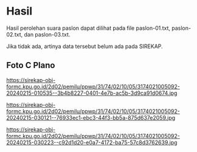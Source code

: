 # Hasil

Hasil perolehan suara paslon dapat dilihat pada file paslon-01.txt, paslon-02.txt, dan paslon-03.txt.

Jika tidak ada, artinya data tersebut belum ada pada SIREKAP.

## Foto C Plano

https://sirekap-obj-formc.kpu.go.id/2d02/pemilu/ppwp/31/74/02/10/05/3174021005092-20240215-010535--3b4b8227-0401-4e7b-ac5b-3d9ca91d0674.jpg

https://sirekap-obj-formc.kpu.go.id/2d02/pemilu/ppwp/31/74/02/10/05/3174021005092-20240215-030121--76933ec1-ebc3-44f3-bb5a-875d637e2059.jpg

https://sirekap-obj-formc.kpu.go.id/2d02/pemilu/ppwp/31/74/02/10/05/3174021005092-20240215-030223--c92d1d20-e0a7-4172-ba75-57c8d3762639.jpg
